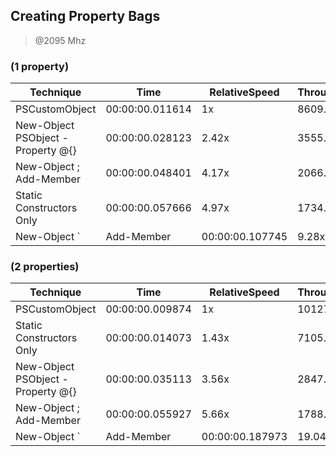 
Creating Property Bags
----------------------
> @2095 Mhz


### (1 property)


|Technique                        |Time           |RelativeSpeed  |Throughput|
|---------------------------------|---------------|---------------|----------|
|PSCustomObject                   |00:00:00.011614|1x             |8609.93/s |
|New-Object PSObject -Property @{}|00:00:00.028123|2.42x          |3555.81/s |
|New-Object ; Add-Member          |00:00:00.048401|4.17x          |2066.07/s |
|Static Constructors Only         |00:00:00.057666|4.97x          |1734.1/s  |
|New-Object `                     | Add-Member    |00:00:00.107745|9.28x     |928.12/s|


### (2 properties)


|Technique                        |Time           |RelativeSpeed  |Throughput|
|---------------------------------|---------------|---------------|----------|
|PSCustomObject                   |00:00:00.009874|1x             |10127.3/s |
|Static Constructors Only         |00:00:00.014073|1.43x          |7105.81/s |
|New-Object PSObject -Property @{}|00:00:00.035113|3.56x          |2847.91/s |
|New-Object ; Add-Member          |00:00:00.055927|5.66x          |1788.04/s |
|New-Object `                     | Add-Member    |00:00:00.187973|19.04x    |531.99/s|




